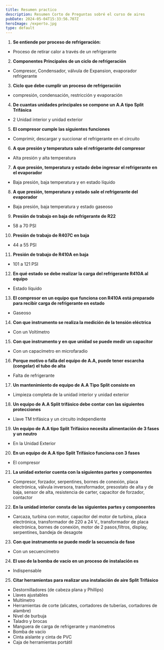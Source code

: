 ```yaml
---
title: Resumen practico
description: Resumen Corto de Preguntas sobré el curso de aires
pubDate: 2024-05-04T15:33:56.707Z
heroImage: /experto.jpg
type: default
---
```


1.  **Se entiende por proceso de refrigeración:**

- Proceso de retirar calor a través de un refrigerante

2. **Componentes Principales de un ciclo de refrigeración**

- Compresor, Condensador, válvula de Expansion, evaporador refrigerante

3.  **Ciclo que debe cumplir un proceso de refrigeración**

- compresión, condensación, restricción y evaporación

4.  **De cuantas unidades principales se compone un A.A tipo Split Trifásica**

- 2 Unidad interior y unidad exterior

5.  **El compresor cumple las siguientes funciones**

- Comprimir, descargar y succionar el refrigerante en el circuito

6.  **A que presión y temperatura sale el refrigerante del compresor**

- Alta presión y alta temperatura

7.  **A que presión, temperatura y estado debe ingresar el refrigerante en el evaporador**

- Baja presión, baja temperatura y en estado líquido

8.  **A que presión, temperatura y estado sale el refrigerante del evaporador**

- Baja presión, baja temperatura y estado gaseoso

9.  **Presión de trabajo en baja de refrigerante de R22**

- 58 a 70 PSI

10. **Presión de trabajo de R407C en baja**

- 44 a 55 PSI

11. **Presión de trabajo de R410A en baja**

- 101 a 121 PSI

12. **En qué estado se debe realizar la carga del refrigerante R410A al equipo**

- Estado líquido

13. **El compresor en un equipo que funciona con R410A está preparado para recibir carga de refrigerante en estado**

- Gaseoso

14. **Con que instrumento se realiza la medición de la tensión eléctrica**

- Con un Voltímetro

15. **Con que instrumento y en que unidad se puede medir un capacitor**

- Con un capacímetro en microfaradio

16. **Porque motivo o falla del equipo de A.A, puede tener escarcha (congelar) el tubo de alta**

- Falta de refrigerante

17. **Un mantenimiento de equipo de A.A Tipo Split consiste en**

- Limpieza completa de la unidad interior y unidad exterior

18. **Un equipo de A.A Split trifásico debe contar con las siguientes protecciones**

- Llave TM trifásica y un circuito independiente

19. **Un equipo de A.A tipo Split Trifásico necesita alimentación de 3 fases y un neutro**

- En la Unidad Exterior

20. **En un equipo de A.A tipo Split Trifásico funciona con 3 fases**

- El compresor

21. **La unidad exterior cuenta con la siguientes partes y componentes**

- Compresor, forzador, serpentines, bornes de conexión, placa electrónica, válvula inversora, transformador, presostato de alta y de baja, sensor de alta,
  resistencia de carter, capacitor de forzador, contactor

22. **En la unidad interior consta de las siguientes partes y componentes**

- Carcaza, turbina con motor, capacitor del motor de turbina, placa electrónica, transformador de 220 a 24 V., transformador de placa electrónica, bornes de conexión, motor de 2 pasos,filtros, display, serpentines, bandeja de desagote

23. **Con que instrumento se puede medir la secuencia de fase**

- Con un secuencímetro

24. **El uso de la bomba de vacío en un proceso de instalación es**

- Indispensable

25. **Citar herramientas para realizar una instalación de aire Split Trifásico**

- Destornilladores (de cabeza plana y Phillips)
- Llaves ajustables
- Multímetro
- Herramientas de corte (alicates, cortadores de tuberías, cortadores de alambre)
- Nivel de burbuja
- Taladro y brocas
- Manguera de carga de refrigerante y manómetros
- Bomba de vacío
- Cinta aislante y cinta de PVC
- Caja de herramientas portátil
